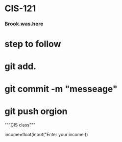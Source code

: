 # CIS-121

### Brook.was.here
# step to follow 
# git add.
# git commit -m "messeage"
# git push orgion
"""CIS class"""

income=float(input("Enter your income:))
